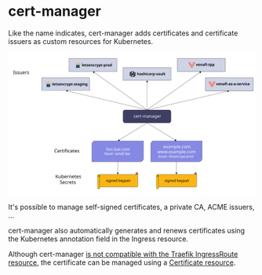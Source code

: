 # cert-manager

Like the name indicates, cert-manager adds certificates and certificate issuers as custom resources for Kubernetes.

![High level overview diagram explaining cert-manager architecture](04-cert-manager.assets/high-level-overview.svg)

It's possible to manage self-signed certificates, a private CA, ACME issuers, ...

cert-manager also automatically generates and renews certificates using the Kubernetes annotation field in the Ingress resource.

Although cert-manager [is not compatible with the Traefik IngressRoute resource](https://doc.traefik.io/traefik/master/providers/kubernetes-crd/#letsencrypt-support-with-the-custom-resource-definition-provider), the certificate can be managed using a [Certificate resource](https://cert-manager.io/docs/usage/certificate/).
